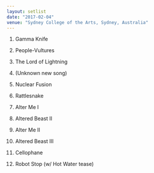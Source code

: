 ```yaml
---
layout: setlist
date: "2017-02-04"
venue: "Sydney College of the Arts, Sydney, Australia"
---
```


 1. Gamma Knife

 2. People-Vultures

 3. The Lord of Lightning

 4. (Unknown new song)

 5. Nuclear Fusion

 6. Rattlesnake

 7. Alter Me I

 8. Altered Beast II

 9. Alter Me II

10. Altered Beast III

11. Cellophane

12. Robot Stop
    (w/ Hot Water tease)


